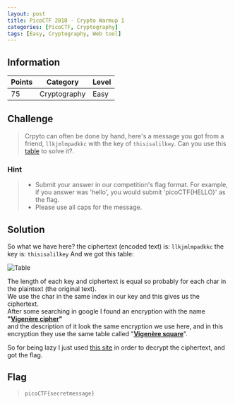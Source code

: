 ```yaml
---
layout: post
title: PicoCTF 2018 - Crypto Warmup 1
categories: [PicoCTF, Cryptography]
tags: [Easy, Cryptography, Web tool]
---
```


## Information

| Points |Category  | Level|
|--|--|--|
| 75 | Cryptography |Easy |

## Challenge

> Crpyto can often be done by hand, here's a message you got from a friend, `llkjmlmpadkkc` with the key of `thisisalilkey`. Can you use this [table](https://2018shell.picoctf.com/static/7e80900bd1afae76845553d895e271e1/table.txt) to solve it?.

### Hint

> -   Submit your answer in our competition's flag format. For example, if you answer was 'hello', you would submit 'picoCTF{HELLO}' as the flag.
>-   Please use all caps for the message.

## Solution

So what we have here?
the ciphertext (encoded text) is:
`llkjmlmpadkkc`
the key is:
`thisisalilkey`
And we got this table:

![Table](https://i.imgur.com/xhQEzqN.png)

The length of each key and ciphertext is equal so probably for each char in the    plaintext (the original text).  
We use the char in the same index in our key and this gives us the ciphertext.  
After some searching in google I found an encryption with the name  **"[Vigenère cipher](https://en.wikipedia.org/wiki/Vigen%C3%A8re_cipher)"**  
and the description of it look the same encryption we use here, and in this encryption they use the same table called "**[Vigenère square](https://en.wikipedia.org/wiki/Tabula_recta)**".  
  
So for being lazy I just used [this site](https://www.dcode.fr/vigenere-cipher) in order to decrypt the ciphertext, and got the flag.  

## Flag
> `picoCTF{secretmessage}`


